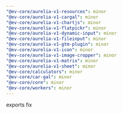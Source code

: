 ```yaml
---
"@ev-core/aurelia-v1-resources": minor
"@ev-core/aurelia-v1-cargal": minor
"@ev-core/aurelia-v1-chartjs": minor
"@ev-core/aurelia-v1-flatpickr": minor
"@ev-core/aurelia-v1-dynamic-input": minor
"@ev-core/aurelia-v1-fileinput": minor
"@ev-core/aurelia-v1-gtm-plugin": minor
"@ev-core/aurelia-v1-icon": minor
"@ev-core/aurelia-v1-image-cropper": minor
"@ev-core/aurelia-v1-matrix": minor
"@ev-core/aurelia-v1-sheet": minor
"@ev-core/calculators": minor
"@ev-core/car-gal": minor
"@ev-core/core": minor
"@ev-core/workers": minor
---
```


exports fix
